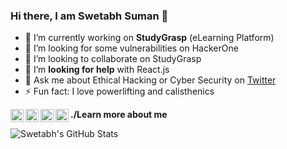 ### Hi there, I am Swetabh Suman 👋

- 🔭 I’m currently working on **StudyGrasp** (eLearning Platform)
- 🌱 I’m looking for some vulnerabilities on HackerOne 
- 👯 I’m looking to collaborate on StudyGrasp
- 🤔 I’m **looking for help** with React.js
- 💬 Ask me about Ethical Hacking or Cyber Security on [Twitter](https://twitter.com/swetabhsuman8)
- ⚡ Fun fact: I love powerlifting and calisthenics


**./Learn more about me**
<a href="https://twitter.com/swetabhsuman8">
  <img align="left" alt="swetabh | Twitter" width="21px" src="https://raw.githubusercontent.com/Swetabhsuman8/Swetabhsuman8/master/files/iconfinder_1_Twitter_colored_svg_5296514.png" />
</a>
<a href="https://youtube.com/swetabhsuman">
  <img align="left" alt="swetabh | YouTube" width="21px" src="https://raw.githubusercontent.com/Swetabhsuman8/Swetabhsuman8/master/files/iconfinder_1_Youtube_colored_svg_5296521.png" />
</a>
<a href="https://instagram.com/gitcodeswetabh">
  <img align="left" alt="swetabh | Instagram" width="21px" src="https://raw.githubusercontent.com/Swetabhsuman8/Swetabhsuman8/master/files/iconfinder_1_Instagram_colored_svg_1_5296765.png" />
</a>
<a href="https://www.linkedin.com/in/swetabh-suman-3343a2120/">
  <img align="left" alt="swetabh | LinkedIn" width="21px" src="https://raw.githubusercontent.com/Swetabhsuman8/Swetabhsuman8/master/files/iconfinder_1_Linkedin_unofficial_colored_svg_5296501.png" />
</a><br>


![Swetabh's GitHub Stats](https://github-readme-stats.vercel.app/api?username=Swetabhsuman8&show_icons=true)
